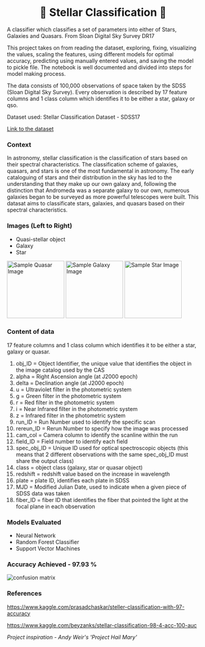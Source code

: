 <h1 align="center">🌌 Stellar Classification 🌌 </h1>
A classifier which classifies a set of parameters into either of Stars, Galaxies and Quasars. From Sloan Digital Sky Survey DR17

This project takes on from reading the dataset, exploring, fixing, visualizing the values, scaling the features, using different models for optimal accuracy, predicting using manually entered values, and saving the model to pickle file. The notebook is well documented and divided into steps for model making process.

The data consists of 100,000 observations of space taken by the SDSS (Sloan Digital Sky Survey). Every observation is described by 17 feature columns and 1 class column which identifies it to be either a star, galaxy or qso.

Dataset used: Stellar Classification Dataset - SDSS17

<a href="https://www.kaggle.com/fedesoriano/stellar-classification-dataset-sdss17" target="_blank">Link to the dataset</a>

### Context
In astronomy, stellar classification is the classification of stars based on their spectral characteristics. The classification scheme of galaxies, quasars, and stars is one of the most fundamental in astronomy. The early cataloguing of stars and their distribution in the sky has led to the understanding that they make up our own galaxy and, following the distinction that Andromeda was a separate galaxy to our own, numerous galaxies began to be surveyed as more powerful telescopes were built. This datasat aims to classificate stars, galaxies, and quasars based on their spectral characteristics.

### Images (Left to Right)

- Quasi-stellar object
- Galaxy
- Star
<p float="left">
<img src="https://earthsky.org/upl/2019/01/quasar-artist-e1547085659933.jpg" alt="Sample Quasar Image" style="height: 150px;"/>

<img src="https://upload.wikimedia.org/wikipedia/commons/thumb/5/52/Hubble2005-01-barred-spiral-galaxy-NGC1300.jpg/1024px-Hubble2005-01-barred-spiral-galaxy-NGC1300.jpg" alt="Sample Galaxy Image" style="height: 150px;"/>

<img src="https://cdn.britannica.com/07/186507-138-CCAD17CA/Overview-types-stars-red-dwarf-giant-supergiant.jpg?w=800&h=450&c=crop" alt="Sample Star Image" style="height: 150px;"/>
</p>

### Content of data
17 feature columns and 1 class column which identifies it to be either a star, galaxy or quasar.
1. obj_ID = Object Identifier, the unique value that identifies the object in the image catalog used by the CAS
2. alpha = Right Ascension angle (at J2000 epoch)
3. delta = Declination angle (at J2000 epoch)
4. u = Ultraviolet filter in the photometric system
5. g = Green filter in the photometric system
6. r = Red filter in the photometric system
7. i = Near Infrared filter in the photometric system
8. z = Infrared filter in the photometric system
9. run_ID = Run Number used to identify the specific scan
10. rereun_ID = Rerun Number to specify how the image was processed
11. cam_col = Camera column to identify the scanline within the run
12. field_ID = Field number to identify each field
13. spec_obj_ID = Unique ID used for optical spectroscopic objects (this means that 2 different observations with the same spec_obj_ID must share the output class)
14. class = object class (galaxy, star or quasar object)
15. redshift = redshift value based on the increase in wavelength
16. plate = plate ID, identifies each plate in SDSS
17. MJD = Modified Julian Date, used to indicate when a given piece of SDSS data was taken
18. fiber_ID = fiber ID that identifies the fiber that pointed the light at the focal plane in each observation


### Models Evaluated
- Neural Network
- Random Forest Classifier
- Support Vector Machines

### Accuracy Achieved - 97.93 %
<img src="https://beeimg.com/images/q27383404472.png" alt="confusion matrix"/>


### References
https://www.kaggle.com/prasadchaskar/steller-classification-with-97-accuracy

https://www.kaggle.com/beyzanks/stellar-classification-98-4-acc-100-auc

*Project inspiration - Andy Weir's 'Project Hail Mary'*
